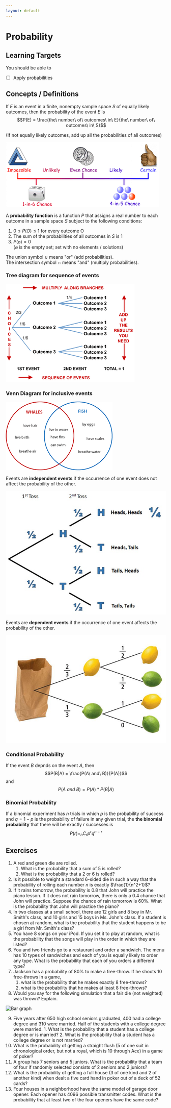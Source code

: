 ```yaml
---
layout: default
---
```


# Probability

## Learning Targets

You should be able to
- [ ] Apply probabilities

## Concepts / Definitions

If $E$ is an event in a finite, nonempty sample space $S$ of equally likely outcomes, then the probability of the event $E$ is
$$P(E) = \frac{the\ number\ of\ outcomes\ in\ E}{the\ number\ of\ outcomes\ in\ S}$$

(If not equally likely outcomes, add up all the probabilities of all outcomes)

![Impossible to Certain](../assets/precalculus/probability_1.gif)

A **probability function** is a function $P$ that assigns a real number to each outcome in a sample space $S$ subject to the following conditions:
1. $0 \leq P(O) \leq 1$ for every outcome O
2. The sum of the probabilities of all outcomes in $S$ is 1
3. $P(\varnothing) = 0$\
($\varnothing$ is the empty set; set with no elements / solutions)

The union symbol $\cup$ means "or" (add probabilities).\
The intersection symbol $\cap$ means "and" (multiply probabilities).

### Tree diagram for sequence of events

![Sequence of Events](../assets/precalculus/probability_2.gif)

### Venn Diagram for inclusive events

![Inclusive Events](../assets/precalculus/probability_3.png)

Events are **independent events** if the occurrence of one event does not affect the probability of the other.

![Coin Toss Tree Diagram](../assets/precalculus/probability_4.jpg)

Events are **dependent events** if the occurrence of one event affects the probability of the other.

![Two Lemons One Lime in a Bag](../assets/precalculus/probability_5.png)

### Conditional Probability

If the event $B$ depnds on the event $A$, then
$$P(B|A) = \frac{P(A\ and\ B)}{P(A)}$$
and
$$P(A\ and\ B) = P(A) * P(B|A)$$

### Binomial Probability

If a binomial experiment has $n$ trials in which $p$ is the probability of success and $q = 1 - p$ is the probability of failure in any given trial, the **the binomial probability** that there will be exactly $r$ successes is
$$P(r) = _nC_r p^r q^{n-r}$$

## Exercises
   1. A red and green die are rolled.
      1. What is the probability that a sum of 5 is rolled?
      2. What is the probability that a 2 or 6 is rolled?
   2. Is it possible to weight a standard 6-sided die in such a way that the probability of rolling each number $n$ is exactly $\frac{1}{n^2+1}$?
   3. If it rains tomorrow, the probability is 0.8 that John will practice the piano lesson. If it does not rain tomorrow, there is only a 0.4 chance that John will practice. Suppose the chance of rain tomorrow is 60%. What is the probability that John will practice the piano?
   4. In two classes at a small school, there are 12 girls and 8 boy in Mr. Smith's class, and 10 girls and 15 boys in Ms. John's class. If a student is chosen at random, what is the probability that the student happens to be a girl from Mr. Smith's class?
   5. You have 8 songs on your iPod. If you set it to play at random, what is the probability that the songs will play in the order in which they are listed?
   6. You and two friends go to a restaurant and order a sandwich. The menu has 10 types of sandwiches and each of you is equally likely to order any type. What is the probability that each of you orders a different type?
   7. Jackson has a probability of 80% to make a free-throw. If he shoots 10 free-throws in a game,
      1. what is the probability that he makes exactly 8 free-throws?
      2. what is the probability that he makes at least 8 free-throws?
   8. Would you say for the following simulation that a fair die (not weighted) was thrown? Explain.

![Bar graph](../assets/precalculus/probability_6.png)

   9.  Five years after 650 high school seniors graduated, 400 had a college degree and 310 were married. Half of the students with a college degree were married.
      1.  What is the probability that a student has a college degree or is married?
      2.  What is the probability that a student has a college degree or is not married?
  10.   What is the probability of getting a straight flush (5 of one suit in chronological order, but not a royal, which is 10 through Ace) in a game of poker?
  11.   A group has 7 seniors and 5 juniors. What is the probability that a team of four if randomly selected consists of 2 seniors and 2 juniors?
  12.   What is the probability of getting a full house (3 of one kind and 2 of another kind) when dealt a five card hand in poker out of a deck of 52 cards?
  13.   Four houses in a neighborhood have the same model of garage door opener. Each opener has 4096 possible transmitter codes. What is the probability that at least two of the four openers have the same code?
